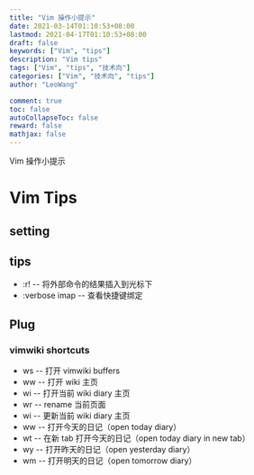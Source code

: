 ```yaml
---
title: "Vim 操作小提示"
date: 2021-03-14T01:10:53+08:00
lastmod: 2021-04-17T01:10:53+08:00
draft: false
keywords: ["Vim", "tips"]
description: "Vim tips"
tags: ["Vim", "tips", "技术向"]
categories: ["Vim", "技术向", "tips"]
author: "LeoWang"

comment: true
toc: false
autoCollapseToc: false
reward: false
mathjax: false
---
```


Vim 操作小提示

<!--more-->

# Vim Tips

## setting


## tips

- :r! <command>       -- 将外部命令的结果插入到光标下
- :verbose imap <tab> -- 查看快捷键绑定


## Plug

### vimwiki shortcuts

- <Leader>ws         -- 打开 vimwiki buffers
- <Leader>ww         -- 打开 wiki 主页
- <Leader>wi         -- 打开当前 wiki diary 主页
- <Leader>wr         -- rename 当前页面
- <Leader>w<Leader>i -- 更新当前 wiki diary 主页
- <Leader>w<Leader>w -- 打开今天的日记（open today diary）
- <Leader>w<Leader>t -- 在新 tab 打开今天的日记（open today diary in new tab）
- <Leader>w<Leader>y -- 打开昨天的日记（open yesterday diary）
- <Leader>w<Leader>m -- 打开明天的日记（open tomorrow diary）

